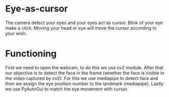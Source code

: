 # Eye-as-cursor
The camera detect your eyes and your eyes act as cursor. Blink of your eye make a click. Moving your head or eye will move the cursor according to your wish.

# Functioning 
First we need to open the webcam, to do this we use cv2 module. After that our objective is to detect the face in the frame (whether the face is visible in the video captured by cv2). For this we use mediapipe to detect face and then we assign the eye position number to the landmark (mediapipe). Lastly we use PyAutoGui to match the eye movement with cursor.
